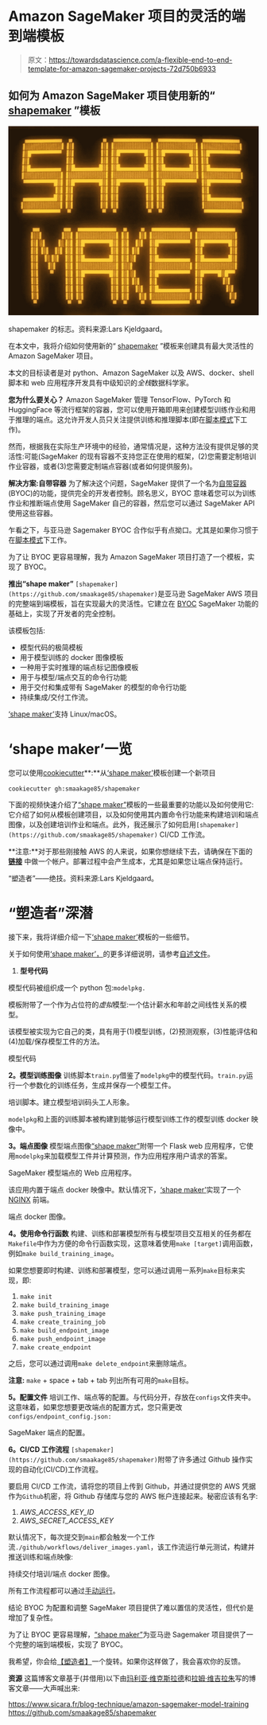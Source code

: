 # Amazon SageMaker 项目的灵活的端到端模板

> 原文：<https://towardsdatascience.com/a-flexible-end-to-end-template-for-amazon-sagemaker-projects-72d750b6933>

## 如何为 Amazon SageMaker 项目使用新的“ [shapemaker](https://github.com/smaakage85/shapemaker) ”模板

![](img/d84d148f491205a5bb3848613a3afca2.png)

shapemaker 的标志。资料来源:Lars Kjeldgaard。

在本文中，我将介绍如何使用新的“ [shapemaker](https://github.com/smaakage85/shapemaker) ”模板来创建具有最大灵活性的 Amazon SageMaker 项目。

本文的目标读者是对 python、Amazon SageMaker 以及 AWS、docker、shell 脚本和 web 应用程序开发具有中级知识的*全栈*数据科学家。

**您为什么要关心？**
Amazon SageMaker 管理 TensorFlow、PyTorch 和 HuggingFace 等流行框架的容器，您可以使用开箱即用来创建模型训练作业和用于推理的端点。这允许开发人员只关注提供训练和推理脚本(即在[脚本模式](https://aws.amazon.com/blogs/machine-learning/bring-your-own-model-with-amazon-sagemaker-script-mode/)下工作)。

然而，根据我在实际生产环境中的经验，通常情况是，这种方法没有提供足够的灵活性:可能(SageMaker 的现有容器不支持您正在使用的框架，(2)您需要定制培训作业容器，或者(3)您需要定制端点容器(或者如何提供服务)。

**解决方案:自带容器** 为了解决这个问题，SageMaker 提供了一个名为[自带容器](https://sagemaker-workshop.com/custom/containers.html) (BYOC)的功能，提供完全的开发者控制。顾名思义，BYOC 意味着您可以为训练作业和推断端点使用 SageMaker 自己的容器，然后您可以通过 SageMaker API 使用这些容器。

乍看之下，与亚马逊 Sagemaker BYOC 合作似乎有点拗口。尤其是如果你习惯于在[脚本模式](https://aws.amazon.com/blogs/machine-learning/bring-your-own-model-with-amazon-sagemaker-script-mode/)下工作。

为了让 BYOC 更容易理解，我为 Amazon SageMaker 项目打造了一个模板，实现了 BYOC。

**推出“shape maker”** `[shapemaker](https://github.com/smaakage85/shapemaker)`是亚马逊 SageMaker AWS 项目的完整端到端模板，旨在实现最大的灵活性。它建立在 [BYOC](/bring-your-own-container-with-amazon-sagemaker-37211d8412f4) SageMaker 功能的基础上，实现了开发者的完全控制。

该模板包括:

*   模型代码的极简模板
*   用于模型训练的 docker 图像模板
*   一种用于实时推理的端点标记图像模板
*   用于与模型/端点交互的命令行功能
*   用于交付和集成带有 SageMaker 的模型的命令行功能
*   持续集成/交付工作流。

[‘shape maker’](https://github.com/smaakage85/shapemaker)支持 Linux/macOS。

# **‘shape maker’一览**

您可以使用[cookiecutter](https://github.com/cookiecutter/cookiecutter)**:**从[‘shape maker’](https://github.com/smaakage85/shapemaker)模板创建一个新项目

```
cookiecutter gh:smaakage85/shapemaker
```

下面的视频快速介绍了[“shape maker”](https://github.com/smaakage85/shapemaker)模板的一些最重要的功能以及如何使用它:它介绍了如何从模板创建项目，以及如何使用其内置命令行功能来构建培训和端点图像，以及创建培训作业和端点。此外，我还展示了如何启用`[shapemaker](https://github.com/smaakage85/shapemaker)` CI/CD 工作流。

**注意:**对于那些刚接触 AWS 的人来说，如果你想继续下去，请确保在下面的 [**链接**](https://aws.amazon.com/console/) 中做一个帐户。部署过程中会产生成本，尤其是如果您让端点保持运行。

“塑造者”——绝技。资料来源:Lars Kjeldgaard。

# **“塑造者”深潜**

接下来，我将详细介绍一下[‘shape maker’](https://github.com/smaakage85/shapemaker)模板的一些细节。

关于如何使用[‘shape maker’，](https://github.com/smaakage85/shapemaker)的更多详细说明，请参考[自述文件](https://github.com/smaakage85/shapemaker/blob/main/README.md)。

1.  **型号代码**

模型代码被组织成一个 python 包:`modelpkg.`

模板附带了一个作为占位符的*虚拟*模型:一个估计薪水和年龄之间线性关系的模型。

该模型被实现为它自己的类，具有用于(1)模型训练，(2)预测观察，(3)性能评估和(4)加载/保存模型工件的方法。

模型代码

**2。模型训练图像** 训练脚本`train.py`借鉴了`modelpkg`中的模型代码。`train.py`运行一个参数化的训练任务，生成并保存一个模型工件。

培训脚本。建立模型培训码头工人形象。

`modelpkg`和上面的训练脚本被构建到能够运行模型训练工作的模型训练 docker 映像中。

**3。端点图像** 模型端点图像[“shape maker”](https://github.com/smaakage85/shapemaker)附带一个 Flask web 应用程序，它使用`modelpkg`来加载模型工件并计算预测，作为应用程序用户请求的答案。

SageMaker 模型端点的 Web 应用程序。

该应用内置于端点 docker 映像中。默认情况下，[‘shape maker’](https://github.com/smaakage85/shapemaker)实现了一个 [NGINX](https://www.nginx.com/) 前端。

端点 docker 图像。

**4。使用命令行函数** 构建、训练和部署模型所有与模型项目交互相关的任务都在`Makefile`中作为方便的命令行函数实现，这意味着使用`make [target]`调用函数，例如`make build_training_image`。

如果您想要即时构建、训练和部署模型，您可以通过调用一系列`make`目标来实现，即:

1.  `make init`
2.  `make build_training_image`
3.  `make push_training_image`
4.  `make create_training_job`
5.  `make build_endpoint_image`
6.  `make push_endpoint_image`
7.  `make create_endpoint`

之后，您可以通过调用`make delete_endpoint`来删除端点。

**注意:** `make` + space + tab + tab 列出所有可用的`make`目标。

**5。配置文件** 培训工作、端点等的配置。与代码分开，存放在`configs`文件夹中。这意味着，如果您想要更改端点的配置方式，您只需更改`configs/endpoint_config.json:`

SageMaker 端点的配置。

**6。CI/CD 工作流程** `[shapemaker](https://github.com/smaakage85/shapemaker)`附带了许多通过 Github 操作实现的自动化(CI/CD)工作流程。

要启用 CI/CD 工作流，请将您的项目上传到 Github，并通过提供您的 AWS 凭据作为`Github`机密，将 Github 存储库与您的 AWS 帐户连接起来。秘密应该有名字:

1.  *AWS_ACCESS_KEY_ID*
2.  *AWS_SECRET_ACCESS_KEY*

默认情况下，每次提交到`main`都会触发一个工作流`./github/workflows/deliver_images.yaml`，该工作流运行单元测试，构建并推送训练和端点映像:

持续交付培训/端点 docker 图像。

所有工作流程都可以通过[手动运行](https://docs.github.com/en/actions/managing-workflow-runs/manually-running-a-workflow)。

结论
BYOC 为配置和调整 SageMaker 项目提供了难以置信的灵活性，但代价是增加了复杂性。

为了让 BYOC 更容易理解，[“shape maker”](https://github.com/smaakage85/shapemaker)为亚马逊 Sagemaker 项目提供了一个完整的端到端模板，实现了 BYOC。

我希望，你会给[【塑造者】](https://github.com/smaakage85/shapemaker)一个旋转。如果你这样做了，我会喜欢你的反馈。

**资源** 这篇博客文章基于(并借用)以下由[玛利亚·维克斯拉德](https://github.com/m-romanenko)和[拉姆·维吉拉朱](https://github.com/RamVegiraju)写的博客文章——大声喊出来:

<https://www.sicara.fr/blog-technique/amazon-sagemaker-model-training>  </bring-your-own-container-with-amazon-sagemaker-37211d8412f4>  <https://github.com/smaakage85/shapemaker> 